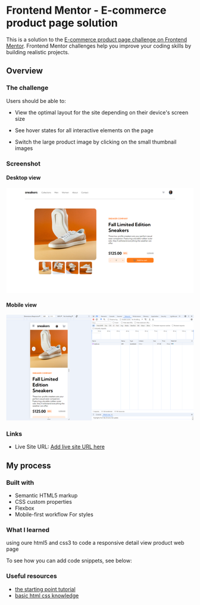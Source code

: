 # Frontend Mentor - E-commerce product page solution

This is a solution to the [E-commerce product page challenge on Frontend Mentor](https://www.frontendmentor.io/challenges/ecommerce-product-page-UPsZ9MJp6). Frontend Mentor challenges help you improve your coding skills by building realistic projects.



## Overview

### The challenge

Users should be able to:

- View the optimal layout for the site depending on their device's screen size
- See hover states for all interactive elements on the page

- Switch the large product image by clicking on the small thumbnail images


### Screenshot
#### Desktop view
![](./images/my-desktop-view.png)
#### Mobile view
![](./images/my-mobile-view.png)



### Links

- Live Site URL: [Add live site URL here](https://your-live-site-url.com)

## My process

### Built with

- Semantic HTML5 markup
- CSS custom properties
- Flexbox
- Mobile-first workflow
For styles


### What I learned

using oure html5 and css3 to code a responsive detail view product web page

To see how you can add code snippets, see below:



### Useful resources

- [the starting point tutorial](https://youtu.be/zJSY8tbf_ys?si=qxfyxIJurg2pP4lk)
- [basic html css knowledge](https://www.w3schools.com/) 

